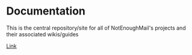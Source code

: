 # Documentation

This is the central repository/site for all of NotEnoughMail's projects and their associated wikis/guides

[Link](https://notenoughmail.github.io/)
